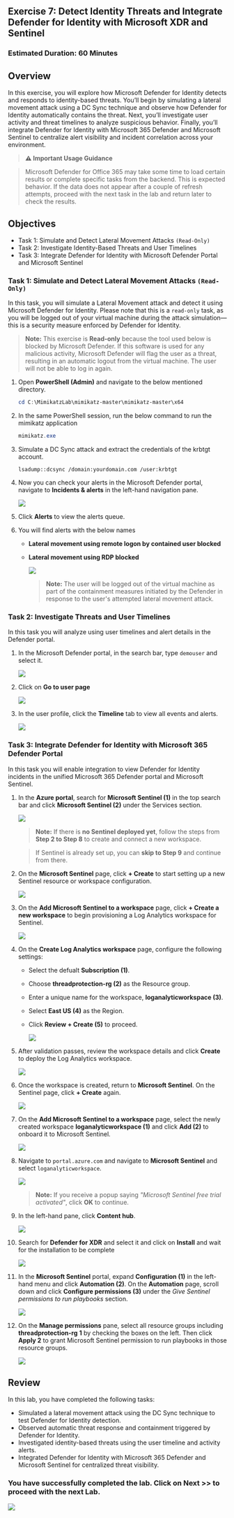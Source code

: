 ## Exercise 7: Detect Identity Threats and Integrate Defender for Identity with Microsoft XDR and Sentinel

### Estimated Duration: 60 Minutes

## Overview

In this exercise, you will explore how Microsoft Defender for Identity detects and responds to identity-based threats. You’ll begin by simulating a lateral movement attack using a DC Sync technique and observe how Defender for Identity automatically contains the threat. Next, you’ll investigate user activity and threat timelines to analyze suspicious behavior. Finally, you’ll integrate Defender for Identity with Microsoft 365 Defender and Microsoft Sentinel to centralize alert visibility and incident correlation across your environment.

> **⚠ Important Usage Guidance**

> Microsoft Defender for Office 365 may take some time to load certain results or complete specific tasks from the backend. This is expected behavior. If the data does not appear after a couple of refresh attempts, proceed with the next task in the lab and return later to check the results.

## Objectives

- Task 1: Simulate and Detect Lateral Movement Attacks `(Read-Only)`  
- Task 2: Investigate Identity-Based Threats and User Timelines  
- Task 3: Integrate Defender for Identity with Microsoft Defender Portal and Microsoft Sentinel

### Task 1: Simulate and Detect Lateral Movement Attacks `(Read-Only)`

In this task, you will simulate a Lateral Movement attack and detect it using Microsoft Defender for Identity. Please note that this is a `read-only` task, as you will be logged out of your virtual machine during the attack simulation—this is a security measure enforced by Defender for Identity.

> **Note:** This exercise is **Read-only** because the tool used below is blocked by Microsoft Defender. If this software is used for any malicious activity, Microsoft Defender will flag the user as a threat, resulting in an automatic logout from the virtual machine. The user will not be able to log in again.

1. Open **PowerShell (Admin)** and navigate to the below mentioned directory.

      ```powershell
      cd C:\MimikatzLab\mimikatz-master\mimikatz-master\x64
      ```
1. In the same PowerShell session, run the below command to run the mimikatz application

     ```powershell
     mimikatz.exe 
     ```

1. Simulate a DC Sync attack and extract the credentials of the krbtgt account.

      ```shell
      lsadump::dcsync /domain:yourdomain.com /user:krbtgt
      ```

1. Now you can check your alerts in the Microsoft Defender portal, navigate to **Incidents & alerts** in the left-hand navigation pane.

      ![](./media/E1T3S3upd1.png)

1. Click **Alerts** to view the alerts queue.

1. You will find alerts with the below names
     - **Lateral movement using remote logon by contained user blocked**
     - **Lateral movement using RDP blocked**

       ![](./media/E1T3S3upd.png)

       > **Note:** The user will be logged out of the virtual machine as part of the containment measures initiated by the Defender in response to the user's attempted lateral movement attack.

### Task 2: Investigate Threats and User Timelines 

In this task you will analyze using user timelines and alert details in the Defender portal.

1. In the Microsoft Defender portal, in the search bar, type `demouser` and select it.

      ![](./media/E1T3S1.png)

1. Click on **Go to user page**

      ![](./media/E1T3S2.png)

1. In the user profile, click the **Timeline** tab to view all events and alerts.

      ![](./media/E1T3S3.png)

### Task 3: Integrate Defender for Identity with Microsoft 365 Defender Portal

In this task you will enable integration to view Defender for Identity incidents in the unified Microsoft 365 Defender portal and Microsoft Sentinel.

1. In the **Azure portal**, search for **Microsoft Sentinel (1)** in the top search bar and click **Microsoft Sentinel (2)** under the Services section.

      ![](./media/g4_e4_8.png)

      > **Note:** If there is **no Sentinel deployed yet**, follow the steps from **Step 2 to Step 8** to create and connect a new workspace. 

      > If Sentinel is already set up, you can **skip to Step 9** and continue from there.

1. On the **Microsoft Sentinel** page, click **+ Create** to start setting up a new Sentinel resource or workspace configuration.

      ![](./media/g4_e4_9.png)

1. On the **Add Microsoft Sentinel to a workspace** page, click **+ Create a new workspace** to begin provisioning a Log Analytics workspace for Sentinel.

      ![](./media/g4_e4_10.png)

1. On the **Create Log Analytics workspace** page, configure the following settings:

   - Select the defualt **Subscription (1)**.
   - Choose **threadprotection-rg (2)** as the Resource group.
   - Enter a unique name for the workspace, **loganalyticworkspace (3)**.
   - Select **East US (4)** as the Region.
   - Click **Review + Create (5)** to proceed.

      ![](./media/zg_ex4_1_2.png)

1. After validation passes, review the workspace details and click **Create** to deploy the Log Analytics workspace.

      ![](./media/zg_ex4_1_3.png)

1. Once the workspace is created, return to **Microsoft Sentinel**. On the Sentinel page, click **+ Create** again.

      ![](./media/g4_e4_9.png)

1. On the **Add Microsoft Sentinel to a workspace** page, select the newly created workspace **loganalyticworkspace (1)** and click **Add (2)** to onboard it to Microsoft Sentinel.

      ![](./media/zg_ex4_1_4.png)

1. Navigate to `portal.azure.com` and navigate to **Microsoft Sentinel** and select `loganalyticworkspace`.

      ![](./media/E1T4S1.png)

      > **Note:** If you receive a popup saying *"Microsoft Sentinel free trial activated"*, click **OK** to continue.

1. In the left-hand pane, click **Content hub**. 

      ![](./media/Lab02-task1-contenthub1.png)

1. Search for **Defender for XDR** and select it and click on **Install** and wait for the installation to be complete

      ![](./media/E1T4S3.png)

1. In the **Microsoft Sentinel** portal, expand **Configuration (1)** in the left-hand menu and click **Automation (2)**. On the **Automation** page, scroll down and click **Configure permissions (3)** under the *Give Sentinel permissions to run playbooks* section.

      ![](./media/zg_ex4_1_1.png)

1. On the **Manage permissions** pane, select all resource groups including **threadprotection-rg** **1** by checking the boxes on the left. Then click **Apply 2** to grant Microsoft Sentinel permission to run playbooks in those resource groups.

      ![](./media/zg_ex4_1_5.png)

## Review

In this lab, you have completed the following tasks:

- Simulated a lateral movement attack using the DC Sync technique to test Defender for Identity detection.  
- Observed automatic threat response and containment triggered by Defender for Identity.  
- Investigated identity-based threats using the user timeline and activity alerts.  
- Integrated Defender for Identity with Microsoft 365 Defender and Microsoft Sentinel for centralized threat visibility.

### You have successfully completed the lab. Click on **Next >>** to proceed with the next Lab.

![](./media/rd_gs_1_9.png)
